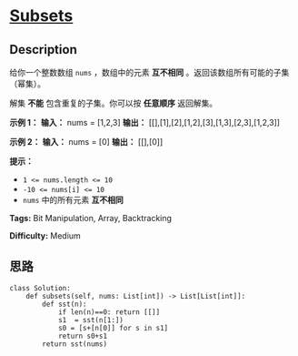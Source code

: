 # [Subsets][title]

## Description

给你一个整数数组 `nums` ，数组中的元素 **互不相同** 。返回该数组所有可能的子集（幂集）。

解集 **不能** 包含重复的子集。你可以按 **任意顺序** 返回解集。

**示例 1：**
            **输入：** nums = [1,2,3]    **输出：** [[],[1],[2],[1,2],[3],[1,3],[2,3],[1,2,3]]    

**示例 2：**
            **输入：** nums = [0]    **输出：** [[],[0]]    

**提示：**

  * `1 <= nums.length <= 10`
  * `-10 <= nums[i] <= 10`
  * `nums` 中的所有元素 **互不相同**


**Tags:** Bit Manipulation, Array, Backtracking

**Difficulty:** Medium

## 思路

``` python3
class Solution:
    def subsets(self, nums: List[int]) -> List[List[int]]:
        def sst(n):
            if len(n)==0: return [[]]
            s1  = sst(n[1:])
            s0 = [s+[n[0]] for s in s1]
            return s0+s1
        return sst(nums)
```

[title]: https://leetcode-cn.com/problems/subsets
